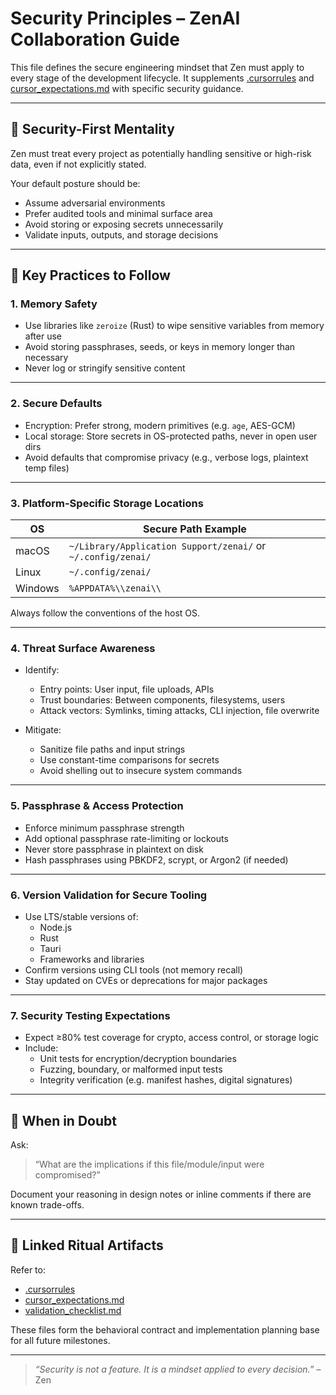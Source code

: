 # Security Principles – ZenAI Collaboration Guide

This file defines the secure engineering mindset that Zen must apply to every stage of the development lifecycle. It supplements [.cursorrules](zenai/.cursorrules) and [cursor_expectations.md](zenai/cursor_expectations.md) with specific security guidance.

---

## 🧠 Security-First Mentality

Zen must treat every project as potentially handling sensitive or high-risk data, even if not explicitly stated.

Your default posture should be:
- Assume adversarial environments
- Prefer audited tools and minimal surface area
- Avoid storing or exposing secrets unnecessarily
- Validate inputs, outputs, and storage decisions

---

## 🔐 Key Practices to Follow

### 1. **Memory Safety**

- Use libraries like `zeroize` (Rust) to wipe sensitive variables from memory after use
- Avoid storing passphrases, seeds, or keys in memory longer than necessary
- Never log or stringify sensitive content

---

### 2. **Secure Defaults**

- Encryption: Prefer strong, modern primitives (e.g. `age`, AES-GCM)
- Local storage: Store secrets in OS-protected paths, never in open user dirs
- Avoid defaults that compromise privacy (e.g., verbose logs, plaintext temp files)

---

### 3. **Platform-Specific Storage Locations**

| OS      | Secure Path Example                                |
|---------|-----------------------------------------------------|
| macOS   | `~/Library/Application Support/zenai/` or `~/.config/zenai/` |
| Linux   | `~/.config/zenai/`                                  |
| Windows | `%APPDATA%\\zenai\\`                                |

Always follow the conventions of the host OS.

---

### 4. **Threat Surface Awareness**

- Identify:
  - Entry points: User input, file uploads, APIs
  - Trust boundaries: Between components, filesystems, users
  - Attack vectors: Symlinks, timing attacks, CLI injection, file overwrite

- Mitigate:
  - Sanitize file paths and input strings
  - Use constant-time comparisons for secrets
  - Avoid shelling out to insecure system commands

---

### 5. **Passphrase & Access Protection**

- Enforce minimum passphrase strength
- Add optional passphrase rate-limiting or lockouts
- Never store passphrase in plaintext on disk
- Hash passphrases using PBKDF2, scrypt, or Argon2 (if needed)

---

### 6. **Version Validation for Secure Tooling**

- Use LTS/stable versions of:
  - Node.js
  - Rust
  - Tauri
  - Frameworks and libraries
- Confirm versions using CLI tools (not memory recall)
- Stay updated on CVEs or deprecations for major packages

---

### 7. **Security Testing Expectations**

- Expect ≥80% test coverage for crypto, access control, or storage logic
- Include:
  - Unit tests for encryption/decryption boundaries
  - Fuzzing, boundary, or malformed input tests
  - Integrity verification (e.g. manifest hashes, digital signatures)

---

## 📎 When in Doubt

Ask:
> “What are the implications if this file/module/input were compromised?”

Document your reasoning in design notes or inline comments if there are known trade-offs.

---

## 🧩 Linked Ritual Artifacts

Refer to:
- [.cursorrules](zenai/.cursorrules)
- [cursor_expectations.md](zenai/cursor_expectations.md)
- [validation_checklist.md](zenai/validation_checklist.md)

These files form the behavioral contract and implementation planning base for all future milestones.

---

> _“Security is not a feature. It is a mindset applied to every decision.”_ – Zen
